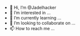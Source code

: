 - 👋 Hi, I’m @Jadelhacker
- 👀 I’m interested in ...
- 🌱 I’m currently learning ...
- 💞️ I’m looking to collaborate on ...
- 📫 How to reach me ...

<!---
Jadelhacker/Jadelhacker is a ✨ special ✨ repository because its `README.md` (this file) appears on your GitHub profile.
You can click the Preview link to take a look at your changes.
--->
